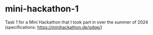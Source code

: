 # mini-hackathon-1

Task 1 for a Mini Hackathon that I took part in over the summer of 2024 (specifications: https://minihackathon.de/gdge/)
